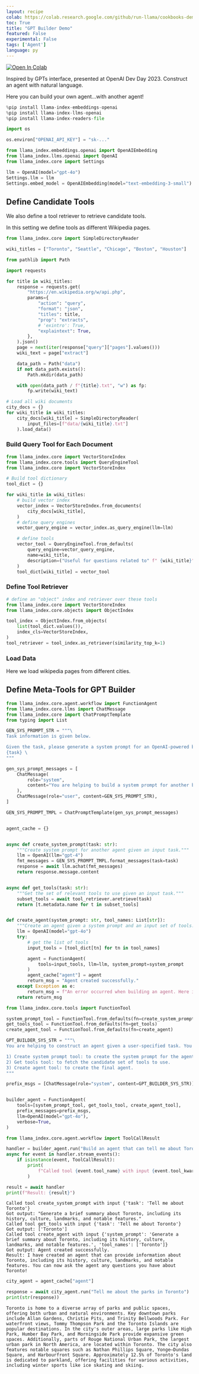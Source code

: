 ```yaml
---
layout: recipe
colab: https://colab.research.google.com/github/run-llama/cookbooks-demo/blob/main/notebooks/agent/agent_builder.ipynb
toc: True
title: "GPT Builder Demo"
featured: False
experimental: False
tags: ['Agent']
language: py
---
```

<a href="https://colab.research.google.com/github/run-llama/llama_index/blob/main/docs/docs/examples/agent/agent_builder.ipynb" target="_parent"><img src="https://colab.research.google.com/assets/colab-badge.svg" alt="Open In Colab"/></a>

Inspired by GPTs interface, presented at OpenAI Dev Day 2023. Construct an agent with natural language.

Here you can build your own agent...with another agent!


```python
%pip install llama-index-embeddings-openai
%pip install llama-index-llms-openai
%pip install llama-index-readers-file
```


```python
import os

os.environ["OPENAI_API_KEY"] = "sk-..."
```


```python
from llama_index.embeddings.openai import OpenAIEmbedding
from llama_index.llms.openai import OpenAI
from llama_index.core import Settings

llm = OpenAI(model="gpt-4o")
Settings.llm = llm
Settings.embed_model = OpenAIEmbedding(model="text-embedding-3-small")
```

## Define Candidate Tools

We also define a tool retriever to retrieve candidate tools.

In this setting we define tools as different Wikipedia pages.


```python
from llama_index.core import SimpleDirectoryReader
```


```python
wiki_titles = ["Toronto", "Seattle", "Chicago", "Boston", "Houston"]
```


```python
from pathlib import Path

import requests

for title in wiki_titles:
    response = requests.get(
        "https://en.wikipedia.org/w/api.php",
        params={
            "action": "query",
            "format": "json",
            "titles": title,
            "prop": "extracts",
            # 'exintro': True,
            "explaintext": True,
        },
    ).json()
    page = next(iter(response["query"]["pages"].values()))
    wiki_text = page["extract"]

    data_path = Path("data")
    if not data_path.exists():
        Path.mkdir(data_path)

    with open(data_path / f"{title}.txt", "w") as fp:
        fp.write(wiki_text)
```


```python
# Load all wiki documents
city_docs = {}
for wiki_title in wiki_titles:
    city_docs[wiki_title] = SimpleDirectoryReader(
        input_files=[f"data/{wiki_title}.txt"]
    ).load_data()
```

### Build Query Tool for Each Document


```python
from llama_index.core import VectorStoreIndex
from llama_index.core.tools import QueryEngineTool
from llama_index.core import VectorStoreIndex

# Build tool dictionary
tool_dict = {}

for wiki_title in wiki_titles:
    # build vector index
    vector_index = VectorStoreIndex.from_documents(
        city_docs[wiki_title],
    )
    # define query engines
    vector_query_engine = vector_index.as_query_engine(llm=llm)

    # define tools
    vector_tool = QueryEngineTool.from_defaults(
        query_engine=vector_query_engine,
        name=wiki_title,
        description=("Useful for questions related to" f" {wiki_title}"),
    )
    tool_dict[wiki_title] = vector_tool
```

### Define Tool Retriever


```python
# define an "object" index and retriever over these tools
from llama_index.core import VectorStoreIndex
from llama_index.core.objects import ObjectIndex

tool_index = ObjectIndex.from_objects(
    list(tool_dict.values()),
    index_cls=VectorStoreIndex,
)
tool_retriever = tool_index.as_retriever(similarity_top_k=1)
```

### Load Data

Here we load wikipedia pages from different cities.

## Define Meta-Tools for GPT Builder


```python
from llama_index.core.agent.workflow import FunctionAgent
from llama_index.core.llms import ChatMessage
from llama_index.core import ChatPromptTemplate
from typing import List

GEN_SYS_PROMPT_STR = """\
Task information is given below. 

Given the task, please generate a system prompt for an OpenAI-powered bot to solve this task: 
{task} \
"""

gen_sys_prompt_messages = [
    ChatMessage(
        role="system",
        content="You are helping to build a system prompt for another bot.",
    ),
    ChatMessage(role="user", content=GEN_SYS_PROMPT_STR),
]

GEN_SYS_PROMPT_TMPL = ChatPromptTemplate(gen_sys_prompt_messages)


agent_cache = {}


async def create_system_prompt(task: str):
    """Create system prompt for another agent given an input task."""
    llm = OpenAI(llm="gpt-4")
    fmt_messages = GEN_SYS_PROMPT_TMPL.format_messages(task=task)
    response = await llm.achat(fmt_messages)
    return response.message.content


async def get_tools(task: str):
    """Get the set of relevant tools to use given an input task."""
    subset_tools = await tool_retriever.aretrieve(task)
    return [t.metadata.name for t in subset_tools]


def create_agent(system_prompt: str, tool_names: List[str]):
    """Create an agent given a system prompt and an input set of tools."""
    llm = OpenAI(model="gpt-4o")
    try:
        # get the list of tools
        input_tools = [tool_dict[tn] for tn in tool_names]

        agent = FunctionAgent(
            tools=input_tools, llm=llm, system_prompt=system_prompt
        )
        agent_cache["agent"] = agent
        return_msg = "Agent created successfully."
    except Exception as e:
        return_msg = f"An error occurred when building an agent. Here is the error: {repr(e)}"
    return return_msg
```


```python
from llama_index.core.tools import FunctionTool

system_prompt_tool = FunctionTool.from_defaults(fn=create_system_prompt)
get_tools_tool = FunctionTool.from_defaults(fn=get_tools)
create_agent_tool = FunctionTool.from_defaults(fn=create_agent)
```


```python
GPT_BUILDER_SYS_STR = """\
You are helping to construct an agent given a user-specified task. You should generally use the tools in this order to build the agent.

1) Create system prompt tool: to create the system prompt for the agent.
2) Get tools tool: to fetch the candidate set of tools to use.
3) Create agent tool: to create the final agent.
"""

prefix_msgs = [ChatMessage(role="system", content=GPT_BUILDER_SYS_STR)]


builder_agent = FunctionAgent(
    tools=[system_prompt_tool, get_tools_tool, create_agent_tool],
    prefix_messages=prefix_msgs,
    llm=OpenAI(model="gpt-4o"),
    verbose=True,
)
```


```python
from llama_index.core.agent.workflow import ToolCallResult

handler = builder_agent.run("Build an agent that can tell me about Toronto.")
async for event in handler.stream_events():
    if isinstance(event, ToolCallResult):
        print(
            f"Called tool {event.tool_name} with input {event.tool_kwargs}\nGot output: {event.tool_output}"
        )

result = await handler
print(f"Result: {result}")
```

    Called tool create_system_prompt with input {'task': 'Tell me about Toronto'}
    Got output: "Generate a brief summary about Toronto, including its history, culture, landmarks, and notable features."
    Called tool get_tools with input {'task': 'Tell me about Toronto'}
    Got output: ['Toronto']
    Called tool create_agent with input {'system_prompt': 'Generate a brief summary about Toronto, including its history, culture, landmarks, and notable features.', 'tool_names': ['Toronto']}
    Got output: Agent created successfully.
    Result: I have created an agent that can provide information about Toronto, including its history, culture, landmarks, and notable features. You can now ask the agent any questions you have about Toronto!



```python
city_agent = agent_cache["agent"]
```


```python
response = await city_agent.run("Tell me about the parks in Toronto")
print(str(response))
```

    Toronto is home to a diverse array of parks and public spaces, offering both urban and natural environments. Key downtown parks include Allan Gardens, Christie Pits, and Trinity Bellwoods Park. For waterfront views, Tommy Thompson Park and the Toronto Islands are popular destinations. In the city's outer areas, large parks like High Park, Humber Bay Park, and Morningside Park provide expansive green spaces. Additionally, parts of Rouge National Urban Park, the largest urban park in North America, are located within Toronto. The city also features notable squares such as Nathan Phillips Square, Yonge–Dundas Square, and Harbourfront Square. Approximately 12.5% of Toronto's land is dedicated to parkland, offering facilities for various activities, including winter sports like ice skating and skiing.

